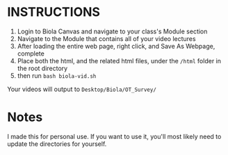 # INSTRUCTIONS

1. Login to Biola Canvas and navigate to your class's Module section
2. Navigate to the Module that contains all of your video lectures
3. After loading the entire web page, right click, and Save As Webpage, complete
4. Place both the html, and the related html files, under the `/html` folder in the root directory
5. then run `bash biola-vid.sh`

Your videos will output to `Desktop/Biola/OT_Survey/`

# Notes
I made this for personal use. If you want to use it, you'll most likely need to update the directories for yourself.
